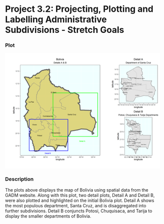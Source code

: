 # Project 3.2: Projecting, Plotting and Labelling Administrative Subdivisions - Stretch Goals

### Plot

<img src = "details.png"  />

### Description

The plots above displays the map of Bolivia using spatial data from the GADM website. Along with this plot, two detail plots, Detail A and Detail B, were also plotted and highlighted on the initial Bolivia plot. Detail A shows the most populous department, Santa Cruz, and is disaggregated into further subdivisions. Detail B conjuncts Potosi, Chuquisaca, and Tarija to display the smaller departments of Bolivia.  